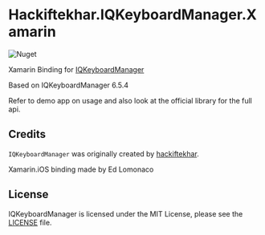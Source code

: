 # Hackiftekhar.IQKeyboardManager.Xamarin

![Nuget](https://img.shields.io/nuget/dt/Hackiftekhar.IQKeyboardManager.Xamarin)

Xamarin Binding for [IQKeyboardManager](https://github.com/hackiftekhar/IQKeyboardManager)

Based on IQKeyboardManager 6.5.4

Refer to demo app on usage and also look at the official library for the full api.

## Credits

`IQKeyboardManager` was originally created by [hackiftekhar](https://github.com/hackiftekhar).

Xamarin.iOS binding made by Ed Lomonaco

## License
IQKeyboardManager is licensed under the MIT License, please see the [LICENSE](LICENSE) file.

